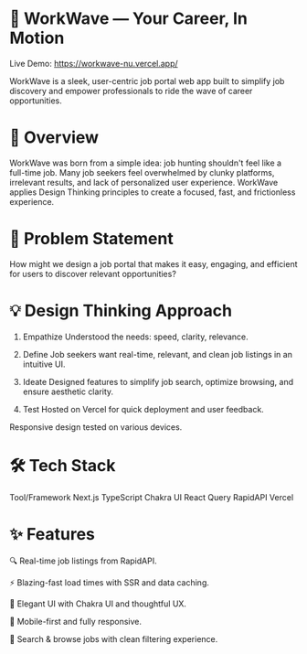 # 🌊 WorkWave — Your Career, In Motion

Live Demo: https://workwave-nu.vercel.app/

WorkWave is a sleek, user-centric job portal web app built to simplify job
discovery and empower professionals to ride the wave of career opportunities.

# 🚀 Overview

WorkWave was born from a simple idea: job hunting shouldn't feel like a
full-time job. Many job seekers feel overwhelmed by clunky platforms, irrelevant
results, and lack of personalized user experience. WorkWave applies Design
Thinking principles to create a focused, fast, and frictionless experience.

# 🎯 Problem Statement

How might we design a job portal that makes it easy, engaging, and efficient for
users to discover relevant opportunities?

# 💡 Design Thinking Approach

1. Empathize Understood the needs: speed, clarity, relevance.

2. Define Job seekers want real-time, relevant, and clean job listings in an
   intuitive UI.

3. Ideate Designed features to simplify job search, optimize browsing, and
   ensure aesthetic clarity.

4. Test Hosted on Vercel for quick deployment and user feedback.

Responsive design tested on various devices.

# 🛠️ Tech Stack

Tool/Framework Next.js TypeScript Chakra UI React Query RapidAPI Vercel

# ✨ Features

🔍 Real-time job listings from RapidAPI.

⚡ Blazing-fast load times with SSR and data caching.

🎨 Elegant UI with Chakra UI and thoughtful UX.

📱 Mobile-first and fully responsive.

🧭 Search & browse jobs with clean filtering experience.
